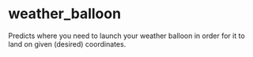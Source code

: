 # weather_balloon
Predicts where you need to launch your weather balloon in order for it to land on given (desired) coordinates.

